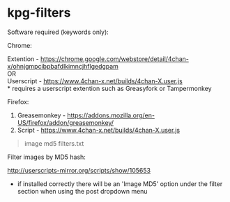 # kpg-filters

Software required (keywords only):

Chrome:

  Extention - https://chrome.google.com/webstore/detail/4chan-x/ohnjgmpcibpbafdlkimncjhflgedgpam
<br>
  OR
</br>
  Userscript - https://www.4chan-x.net/builds/4chan-X.user.js
<br>
     * requires a userscript extention such as Greasyfork or Tampermonkey
     
Firefox:

1. Greasemonkey - https://addons.mozilla.org/en-US/firefox/addon/greasemonkey/
2. Script - https://www.4chan-x.net/builds/4chan-X.user.js

>image md5 filters.txt

Filter images by MD5 hash:

http://userscripts-mirror.org/scripts/show/105653
  * if installed correctly there will be an 'Image MD5' option under the filter section when using the post dropdown menu
